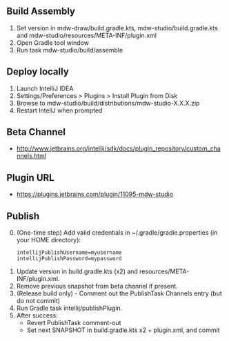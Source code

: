 ## Build Assembly
1. Set version in mdw-draw/build.gradle.kts, mdw-studio/build.gradle.kts and mdw-studio/resources/META-INF/plugin.xml
2. Open Gradle tool window
3. Run task mdw-studio/build/assemble

## Deploy locally
1. Launch IntelliJ IDEA
2. Settings/Preferences > Plugins > Install Plugin from Disk
3. Browse to mdw-studio/build/distributions/mdw-studio-X.X.X.zip
4. Restart IntellJ when prompted

## Beta Channel
  - http://www.jetbrains.org/intellij/sdk/docs/plugin_repository/custom_channels.html
 
## Plugin URL
  - https://plugins.jetbrains.com/plugin/11095-mdw-studio
  
## Publish
0. (One-time step) Add valid credentials in ~/.gradle/gradle.properties (in your HOME directory):
   ```
   intellijPublishUsername=myusername
   intellijPublishPassword=mypassword
   ```
1. Update version in build.gradle.kts (x2) and resources/META-INF/plugin.xml.
2. Remove previous snapshot from beta channel if present.
3. (Release build only) - Comment out the PublishTask Channels entry (but do not commit)
4. Run Gradle task intellij/publishPlugin.
5. After success:
   - Revert PublishTask comment-out
   - Set next SNAPSHOT in build.gradle.kts x2 + plugin.xml, and commit